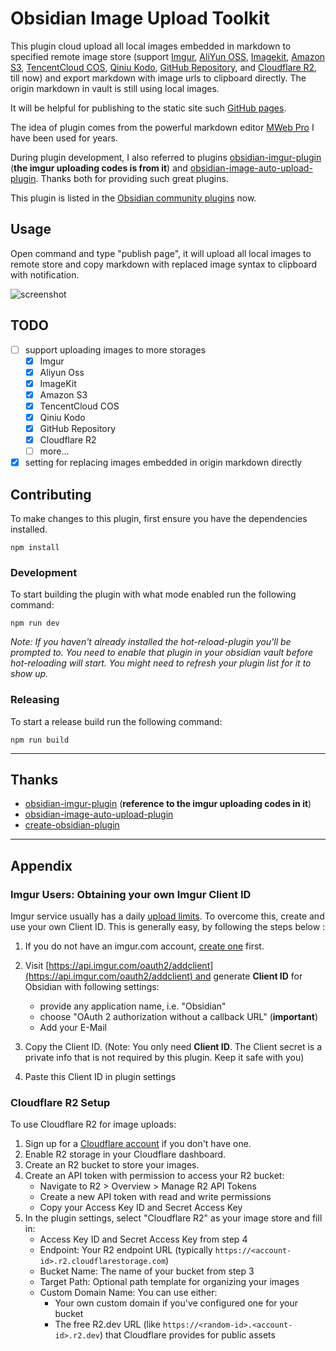 # Obsidian Image Upload Toolkit

This plugin cloud upload all local images embedded in markdown to specified remote image store
(support [Imgur](https://imgur.com), [AliYun OSS](https://www.alibabacloud.com/product/object-storage-service),
[Imagekit](https://imagekit.io), [Amazon S3](https://aws.amazon.com/s3/),
[TencentCloud COS](https://cloud.tencent.com/product/cos),
[Qiniu Kodo](https://www.qiniu.com/products/kodo),
[GitHub Repository](https://github.com), 
and [Cloudflare R2](https://www.cloudflare.com/products/r2/), till now) and export markdown with image urls to clipboard directly.
The origin markdown in vault is still using local images.

It will be helpful for publishing to the static site such [GitHub pages](https://pages.github.com).

The idea of plugin comes from the powerful markdown editor [MWeb Pro](https://www.mweb.im) I have been used for years.

During plugin development, I also referred to plugins [obsidian-imgur-plugin](https://github.com/gavvvr/obsidian-imgur-plugin)
(**the imgur uploading codes is from it**) and [obsidian-image-auto-upload-plugin](https://github.com/renmu123/obsidian-image-auto-upload-plugin). Thanks both for providing such great plugins.

This plugin is listed in the [Obsidian community plugins](https://obsidian.md/plugins?id=image-upload-toolkit) now.

## Usage

Open command and type "publish page", it will upload all local images to remote store
and copy markdown with replaced image syntax to clipboard with notification.

![screenshot](https://github.com/addozhang/obsidian-image-upload-toolkit/assets/2224492/e190f65e-4f19-44e7-af40-a3f9f13e0e1d)

## TODO

- [ ] support uploading images to more storages
  - [x] Imgur
  - [x] Aliyun Oss
  - [x] ImageKit
  - [x] Amazon S3
  - [x] TencentCloud COS
  - [x] Qiniu Kodo
  - [x] GitHub Repository
  - [x] Cloudflare R2
  - [ ] more...
- [x] setting for replacing images embedded in origin markdown directly

## Contributing

To make changes to this plugin, first ensure you have the dependencies installed.

```shell
npm install
```

### Development

To start building the plugin with what mode enabled run the following command:

```shell
npm run dev
```

_Note: If you haven't already installed the hot-reload-plugin you'll be prompted to. You need to enable that plugin in your obsidian vault
before hot-reloading will start. You might need to refresh your plugin list for it to show up._

### Releasing

To start a release build run the following command:

```shell
npm run build
```

---

## Thanks

- [obsidian-imgur-plugin](https://github.com/gavvvr/obsidian-imgur-plugin)
(**reference to the imgur uploading codes in it**) 
- [obsidian-image-auto-upload-plugin](https://github.com/renmu123/obsidian-image-auto-upload-plugin)
- [create-obsidian-plugin](https://www.npmjs.com/package/create-obsidian-plugin)

---

## Appendix

### Imgur Users: Obtaining your own Imgur Client ID

Imgur service usually has a daily [upload limits](https://apidocs.imgur.com/#rate-limits). To overcome this, create and use your own Client ID. This is generally easy, by following the steps below :

1. If you do not have an imgur.com account, [create one](https://imgur.com/register) first.

2. Visit [https://api.imgur.com/oauth2/addclient](https://api.imgur.com/oauth2/addclient) and generate **Client ID** for Obsidian with following settings:

   - provide any application name, i.e. "Obsidian"
   - choose "OAuth 2 authorization without a callback URL" (**important**)
   - Add your E-Mail

3. Copy the Client ID. (Note: You only need **Client ID**. The Client secret is a private info that is not required by this plugin. Keep it safe with you)
4. Paste this Client ID in plugin settings

### Cloudflare R2 Setup

To use Cloudflare R2 for image uploads:

1. Sign up for a [Cloudflare account](https://dash.cloudflare.com/sign-up) if you don't have one.
2. Enable R2 storage in your Cloudflare dashboard.
3. Create an R2 bucket to store your images.
4. Create an API token with permission to access your R2 bucket:
   - Navigate to R2 > Overview > Manage R2 API Tokens
   - Create a new API token with read and write permissions
   - Copy your Access Key ID and Secret Access Key
5. In the plugin settings, select "Cloudflare R2" as your image store and fill in:
   - Access Key ID and Secret Access Key from step 4
   - Endpoint: Your R2 endpoint URL (typically `https://<account-id>.r2.cloudflarestorage.com`)
   - Bucket Name: The name of your bucket from step 3
   - Target Path: Optional path template for organizing your images
   - Custom Domain Name: You can use either:
     - Your own custom domain if you've configured one for your bucket
     - The free R2.dev URL (like `https://<random-id>.<account-id>.r2.dev`) that Cloudflare provides for public assets
